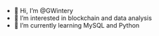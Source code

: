 - 👋 Hi, I’m @GWintery
- 👀 I’m interested in blockchain and data analysis
- 🌱 I’m currently learning MySQL and Python

<!---
GWintery/GWintery is a ✨ special ✨ repository because its `README.md` (this file) appears on your GitHub profile.
You can click the Preview link to take a look at your changes.
--->
